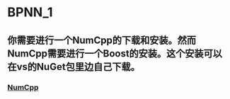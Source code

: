 # BPNN_1

## 你需要进行一个NumCpp的下载和安装。然而NumCpp需要进行一个Boost的安装。这个安装可以在vs的NuGet包里边自己下载。

### [NumCpp](https://dpilger26.github.io/NumCpp/doxygen/html/index.html)
